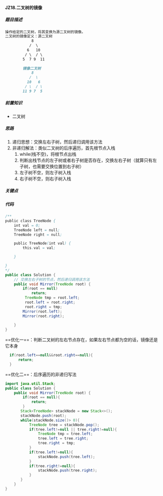 #### JZ18.二叉树的镜像

##### 题目描述

```markdown
操作给定的二叉树，将其变换为源二叉树的镜像。
二叉树的镜像定义：源二叉树 
    	    8
    	   /  \
    	  6   10
    	 / \  / \
    	5  7 9  11
    	
    	镜像二叉树
    	    8
    	   /  \
    	  10   6
    	 / \  / \
    	11 9 7  5
```

##### 前置知识

+ 二叉树

##### 思路

1. 递归思想：交换左右子树，然后递归调用该方法
2. 非递归解法：类似二叉树的后序遍历，首先根节点入栈
   1. while(栈不空)，将根节点出栈
   2. 判断出栈节点的左子树或者右子树是否存在，交换左右子树（就算只有左子树，也需要交换位置到右子树）
   3. 左子树不空，则左子树入栈
   4. 右子树不空，则右子树入栈

##### 关键点

##### 代码

```java
/**
public class TreeNode {
    int val = 0;
    TreeNode left = null;
    TreeNode right = null;

    public TreeNode(int val) {
        this.val = val;

    }

}
*/
public class Solution {
    // 交换左右子树的节点，然后递归调用该方法
    public void Mirror(TreeNode root) {
        if(root == null)
            return;
         TreeNode tmp = root.left;
         root.left = root.right;
         root.right = tmp;
        Mirror(root.left);
        Mirror(root.right);
            
    }
}
```

==优化一==：判断二叉树的左右节点存在，如果左右节点都为空的话，镜像还是它本身

```java
  if(root.left==null&&root.right==null){
      return;
  }
```

==优化二==：后序遍历的非递归写法

```java
import java.util.Stack;
public class Solution {
    public void Mirror(TreeNode root) {
        if(root == null){
            return;
        }
       Stack<TreeNode> stackNode = new Stack<>();
       stackNode.push(root);
       while(stackNode.size()> 0){
           TreeNode tree = stackNode.pop();
           if(tree.left!=null || tree.right!=null){
               TreeNode tmp = tree.left;
               tree.left = tree.right;
               tree.right = tmp;
           }
           if(tree.left!=null){
               stackNode.push(tree.left);
           }
           if(tree.right!=null){
               stackNode.push(tree.right);
           }  
       }
    }
}
```




















